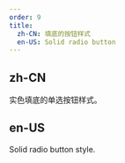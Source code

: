 ```yaml
---
order: 9
title:
  zh-CN: 填底的按钮样式
  en-US: Solid radio button
---
```


## zh-CN

实色填底的单选按钮样式。

## en-US

Solid radio button style.
